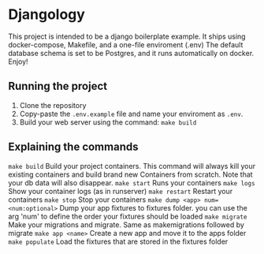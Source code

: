 # Djangology
This project is intended to be a django boilerplate example.
It ships using docker-compose, Makefile, and a one-file enviroment (.env)
The default database schema is set to be Postgres, and it runs automatically on docker.
Enjoy!

## Running the project

1. Clone the repository
2. Copy-paste the `.env.example` file and name your enviroment as `.env`.
3. Build your web server using the command: `make build`

## Explaining the commands

 ```make build``` Build your project containers. This command will always kill your existing containers and build brand new Containers from scratch. Note that your db data will also disappear.
 ```make start``` Runs your containers
 ```make logs``` Show your container logs (as in runserver)
 ```make restart``` Restart your containers
 ```make stop``` Stop your containers
 ```make dump <app> num=<num:optional>``` Dump your app fixtures to fixtures folder. you can use the arg 'num' to define the order your fixtures should be loaded
 ```make migrate``` Make your migrations and migrate. Same as makemigrations followed by migrate
 ```make app <name>``` Create a new app and move it to the apps folder
 ```make populate``` Load the fixtures that are stored in the fixtures folder
